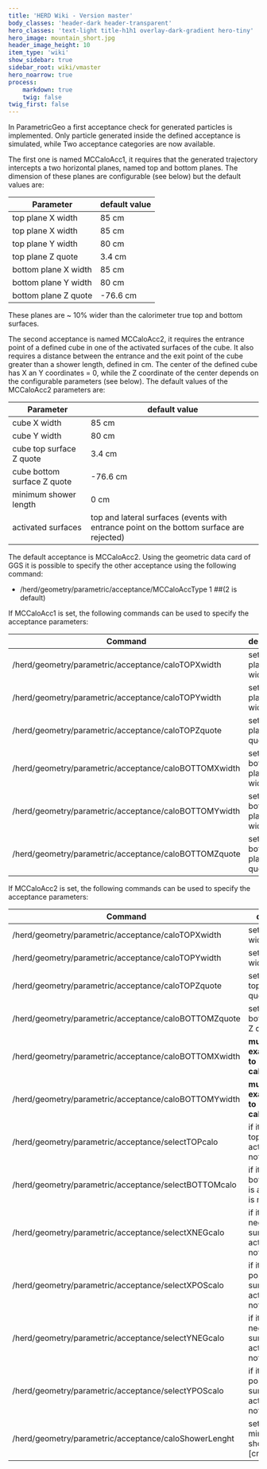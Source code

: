 ```yaml
---
title: 'HERD Wiki - Version master'
body_classes: 'header-dark header-transparent'
hero_classes: 'text-light title-h1h1 overlay-dark-gradient hero-tiny'
hero_image: mountain_short.jpg
header_image_height: 10
item_type: 'wiki'
show_sidebar: true
sidebar_root: wiki/vmaster
hero_noarrow: true
process:
    markdown: true
    twig: false
twig_first: false
---
```


In ParametricGeo a first acceptance check for generated particles is implemented. Only particle generated inside the defined acceptance is simulated, while Two acceptance categories are now available. 

The first one is named MCCaloAcc1, it requires that the  generated trajectory intercepts a two horizontal planes, named top and bottom  planes. The dimension of these planes are configurable (see below) but the default values are:

| Parameter | default value |
| ------ | ------ |
| top plane X width    | 85 cm    |
| top plane X width    | 85 cm    |
| top plane Y width    | 80 cm    | 
| top plane Z quote    | 3.4 cm   | 
| bottom plane X width | 85 cm    |
| bottom plane Y width | 80 cm    | 
| bottom plane Z quote | -76.6 cm | 

These planes are ~ 10% wider than the calorimeter true top and bottom surfaces. 

The second acceptance is named MCCaloAcc2, it requires the entrance point of a defined cube in one of the activated surfaces of the cube. It also requires a distance between the entrance and the exit point of the cube greater than a shower length, defined in cm. The center of the defined cube has X an Y coordinates = 0, while the Z coordinate of the center depends on the configurable parameters (see below). The default values of the MCCaloAcc2 parameters are:

| Parameter | default value |
| ------ | ------ |
| cube X width | 85 cm |
| cube Y width | 80 cm |
| cube top surface Z quote | 3.4 cm |
| cube bottom surface Z quote | -76.6 cm |
| minimum shower length | 0 cm |
| activated surfaces | top and lateral surfaces (events with entrance point on the bottom surface are rejected) |
  
The default acceptance is MCCaloAcc2. Using the geometric data card of GGS it is possible to specify the other acceptance using the following command:
*  /herd/geometry/parametric/acceptance/MCCaloAccType 1 ##(2 is default)

If MCCaloAcc1 is set, the following commands can be used to specify the acceptance parameters:

| Command | description |
| ------ | ------ |
| /herd/geometry/parametric/acceptance/caloTOPXwidth | set the top plane X width [cm] |
| /herd/geometry/parametric/acceptance/caloTOPYwidth | set the top plane Y width [cm] |
| /herd/geometry/parametric/acceptance/caloTOPZquote | set the top plane Z quote [cm] |
| /herd/geometry/parametric/acceptance/caloBOTTOMXwidth | set the bottom plane X width [cm]  |
| /herd/geometry/parametric/acceptance/caloBOTTOMYwidth | set the bottom plane Y width [cm] |
| /herd/geometry/parametric/acceptance/caloBOTTOMZquote |  set the bottom plane Z quote [cm] |

If MCCaloAcc2 is set, the following commands can be used to specify the acceptance parameters:

| Command | description |
| ------ | ------ |
| /herd/geometry/parametric/acceptance/caloTOPXwidth | set the cube X width [cm] |  
| /herd/geometry/parametric/acceptance/caloTOPYwidth | set the cube Y width [cm] |
| /herd/geometry/parametric/acceptance/caloTOPZquote |  set the cube top surface Z quote [cm] |
| /herd/geometry/parametric/acceptance/caloBOTTOMZquote | set the cube bottom surface Z quote [cm] |    
| /herd/geometry/parametric/acceptance/caloBOTTOMXwidth | **must be set exactly equal to caloTOPXwidth** |
| /herd/geometry/parametric/acceptance/caloBOTTOMYwidth | **must be set exactly equal to caloTOPYwidth** |
| /herd/geometry/parametric/acceptance/selectTOPcalo | if it is = 1 the top surface is activated, 0 it is not |
| /herd/geometry/parametric/acceptance/selectBOTTOMcalo |  if it is = 1 the bottom surface is activated, 0 it is not |
| /herd/geometry/parametric/acceptance/selectXNEGcalo | if it is = 1 the X negative lateral surface is activated, 0 it is not |
| /herd/geometry/parametric/acceptance/selectXPOScalo | if it is = 1 the X positive lateral surface is activated, 0 it is not |
| /herd/geometry/parametric/acceptance/selectYNEGcalo | if it is = 1 the Y negative lateral surface is activated, 0 it is not |
| /herd/geometry/parametric/acceptance/selectYPOScalo | if it is = 1 the Y positive lateral surface is activated, 0 it is not |
| /herd/geometry/parametric/acceptance/caloShowerLenght | set the minimum shower length [cm] |
